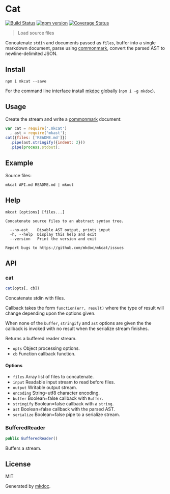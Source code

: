 # Cat

[![Build Status](https://travis-ci.org/mkdoc/mkcat.svg?v=3)](https://travis-ci.org/mkdoc/mkcat)
[![npm version](http://img.shields.io/npm/v/mkcat.svg?v=3)](https://npmjs.org/package/mkcat)
[![Coverage Status](https://coveralls.io/repos/mkdoc/mkcat/badge.svg?branch=master&service=github&v=3)](https://coveralls.io/github/mkdoc/mkcat?branch=master)

> Load source files

Concatenate `stdin` and documents passed as `files`, buffer into a single markdown document, parse using [commonmark][], convert the parsed AST to newline-delimited JSON.

## Install

```
npm i mkcat --save
```

For the command line interface install [mkdoc][] globally (`npm i -g mkdoc`).

## Usage

Create the stream and write a [commonmark][] document:

```javascript
var cat = require('.mkcat')
  , ast = require('mkast');
cat({files: ['README.md']})
  .pipe(ast.stringify({indent: 2}))
  .pipe(process.stdout);
```

## Example

Source files:

```shell
mkcat API.md README.md | mkout
```

## Help

```
mkcat [options] [files...]

Concatenate source files to an abstract syntax tree.

  --no-ast    Disable AST output, prints input
  -h, --help  Display this help and exit
  --version   Print the version and exit

Report bugs to https://github.com/mkdoc/mkcat/issues
```

## API

### cat

```javascript
cat(opts[, cb])
```

Concatenate stdin with files.

Callback takes the form `function(err, result)` where the type of result
will change depending upon the options given.

When none of the `buffer`, `stringify` and `ast` options are given the
the callback is invoked with no result when the serialize stream finishes.

Returns a buffered reader stream.

* `opts` Object processing options.
* `cb` Function callback function.

#### Options

* `files` Array list of files to concatenate.
* `input` Readable input stream to read before files.
* `output` Writable output stream.
* `encoding` String=utf8 character encoding.
* `buffer` Boolean=false callback with `Buffer`.
* `stringify` Boolean=false callback with a `string`.
* `ast` Boolean=false callback with the parsed AST.
* `serialize` Boolean=false pipe to a serialize stream.

### BufferedReader

```javascript
public BufferedReader()
```

Buffers a stream.

## License

MIT

Generated by [mkdoc](https://github.com/mkdoc/mkdoc).

[mkdoc]: https://github.com/mkdoc/mkdoc
[node]: http://nodejs.org
[npm]: http://www.npmjs.org
[commonmark]: http://commonmark.org
[jshint]: http://jshint.com
[jscs]: http://jscs.info

